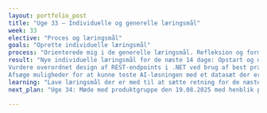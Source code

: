 ```yaml
---
layout: portfolio_post
title: "Uge 33 – Individuelle og generelle læringsmål"
week: 33
elective: "Proces og læringsmål"
goals: "Oprette individuelle læringsmål"
process: "Orienterede mig i de generelle læringsmål. Refleksion og formulering af individuelle læringsmål for de næste 14 dage"
result: "Nye individuelle læringsmål for de næste 14 dage: Opstart og undersøgelse af integration af en ekstern AI-billedklassifikationstjeneste, vurdere deres fordele og ulemper.
Vurdere overordnet design af REST-endpoints i .NET ved brug af best practices som kan tilgås af mobilapp og microservices. 
Afsøge muligheder for at kunne teste AI-løsningen med et datasæt der er relateret til problemstillingen, for at kunne afsøge styrker og svagheder. "
learning: "Lave læringsmål der er med til at sætte retning for de næste 14 dage."
next_plan: "Uge 34: Møde med produktgruppe den 19.08.2025 med henblik på at afklare de næste steg i processen. Arbejde videre med ovenstående læringsmål."

---
```

